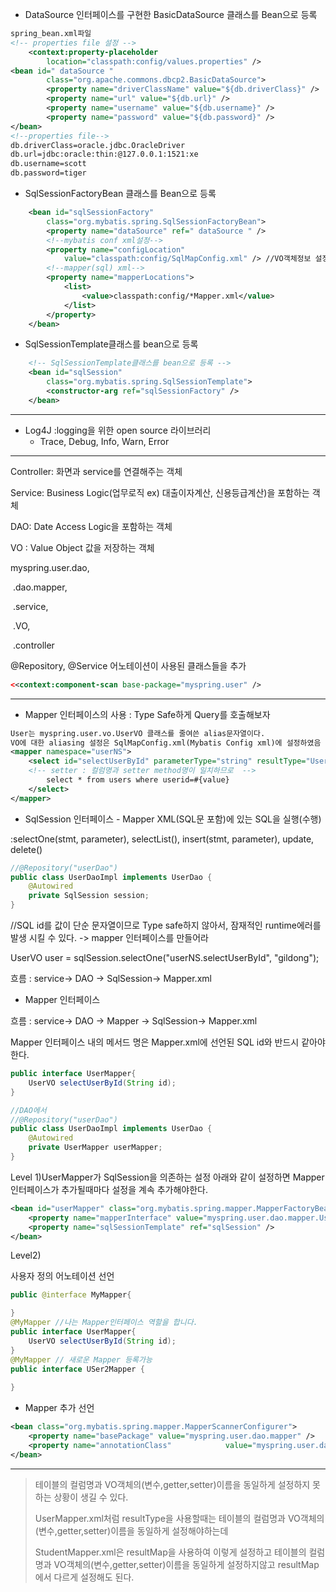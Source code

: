 - DataSource 인터페이스를 구현한 BasicDataSource 클래스를 Bean으로 등록

```xml
spring_bean.xml파일
<!-- properties file 설정 -->
	<context:property-placeholder
		location="classpath:config/values.properties" />
<bean id=" dataSource "
		class="org.apache.commons.dbcp2.BasicDataSource">
		<property name="driverClassName" value="${db.driverClass}" />
		<property name="url" value="${db.url}" />
		<property name="username" value="${db.username}" />
		<property name="password" value="${db.password}" />
</bean>
<!--properties file--> 
db.driverClass=oracle.jdbc.OracleDriver
db.url=jdbc:oracle:thin:@127.0.0.1:1521:xe
db.username=scott
db.password=tiger

```

- SqlSessionFactoryBean 클래스를 Bean으로 등록

```xml
	<bean id="sqlSessionFactory"
		class="org.mybatis.spring.SqlSessionFactoryBean">
		<property name="dataSource" ref=" dataSource " />
        <!--mybatis conf xml설정-->
		<property name="configLocation"
			value="classpath:config/SqlMapConfig.xml" /> //VO객체정보 설정
        <!--mapper(sql) xml-->
		<property name="mapperLocations">
			<list>
				<value>classpath:config/*Mapper.xml</value>
			</list>
		</property>
	</bean>
```

- SqlSessionTemplate클래스를 bean으로 등록

```xml
	<!-- SqlSessionTemplate클래스를 bean으로 등록 -->
	<bean id="sqlSession"
		class="org.mybatis.spring.SqlSessionTemplate">
		<constructor-arg ref="sqlSessionFactory" />
	</bean>
```



----

- Log4J :logging을 위한 open source 라이브러리
  - Trace, Debug, Info, Warn, Error







----

Controller: 화면과 service를 연결해주는 객체

Service: Business Logic(업무로직 ex) 대출이자계산, 신용등급계산)을 포함하는 객체

DAO: Date Access Logic을 포함하는 객체

VO : Value Object 값을 저장하는 객체

myspring.user.dao,

​						 .dao.mapper,

​						 .service,

​						 .VO,

​						 .controller

@Repository, @Service 어노테이션이 사용된 클래스들을 추가

```xml
<<context:component-scan base-package="myspring.user" />
```

----

- Mapper 인터페이스의 사용 : Type Safe하게 Query를 호출해보자

```xml
User는 myspring.user.vo.UserVO 클래스를 줄여쓴 alias문자열이다.
VO에 대한 aliasing 설정은 SqlMapConfig.xml(Mybatis Config xml)에 설정하였음
<mapper namespace="userNS">
	<select id="selectUserById" parameterType="string" resultType="User">
	<!-- setter : 컬럼명과 setter method명이 일치하므로  -->
		select * from users where userid=#{value}
	</select>
</mapper>

```



- SqlSession 인터페이스 - Mapper XML(SQL문 포함)에 있는 SQL을 실행(수행)

:selectOne(stmt, parameter), selectList(), insert(stmt, parameter), update, delete()

```java
//@Repository("userDao")
public class UserDaoImpl implements UserDao {
	@Autowired
    private SqlSession session;
}
```

//SQL id를  값이 단순 문자열이므로 Type safe하지 않아서, 잠재적인 runtime에러를 발생 시킬 수 있다. -> mapper 인터페이스를 만들어라

UserVO user = sqlSession.selectOne("userNS.selectUserById", "gildong");

흐름 : service-> DAO -> SqlSession-> Mapper.xml



- Mapper 인터페이스

흐름 :  service-> DAO -> Mapper -> SqlSession-> Mapper.xml

Mapper 인터페이스 내의 메서드 명은 Mapper.xml에 선언된 SQL id와 반드시 같아야한다.

```java
public interface UserMapper{
	UserVO selectUserById(String id);
}

//DAO에서
//@Repository("userDao")
public class UserDaoImpl implements UserDao {
	@Autowired
    private UserMapper userMapper;
}

```



Level 1)UserMapper가 SqlSession을 의존하는 설정
아래와 같이 설정하면 Mapper인터페이스가 추가될때마다 설정을 계속 추가해야한다.

```xml
<bean id="userMapper" class="org.mybatis.spring.mapper.MapperFactoryBean"> 
	<property name="mapperInterface" value="myspring.user.dao.mapper.UserMapper"/> 
	<property name="sqlSessionTemplate" ref="sqlSession" />
</bean>
```



Level2)

사용자 정의 어노테이션 선언

```java
public @interface MyMapper{

}
@MyMapper //나는 Mapper인터페이스 역할을 합니다.
public interface UserMapper{
	UserVO selectUserById(String id);
}
@MyMapper // 새로운 Mapper 등록가능
public interface USer2Mapper {
    
}
```

- Mapper 추가 선언

```xml
<bean class="org.mybatis.spring.mapper.MapperScannerConfigurer">
	<property name="basePackage" value="myspring.user.dao.mapper" />
	<property name="annotationClass"			value="myspring.user.dao.mapper.MyMapper" />
</bean>
```

----

>테이블의 컬럼명과 VO객체의(변수,getter,setter)이름을 동일하게 설정하지 못하는 상황이 생길 수 있다.
>
>UserMapper.xml처럼 resultType을 사용할때는 테이블의 컬럼명과 VO객체의 (변수,getter,setter)이름을 동일하게 설정해야하는데
>
>StudentMapper.xml은 resultMap을 사용하여 <resultMap id="studentDeptResultMap" type="Student"> 이렇게 설정하고 테이블의 컬럼명과 VO객체의(변수,getter,setter)이름을 동일하게 설정하지않고 resultMap에서 다르게 설정해도 된다.



















